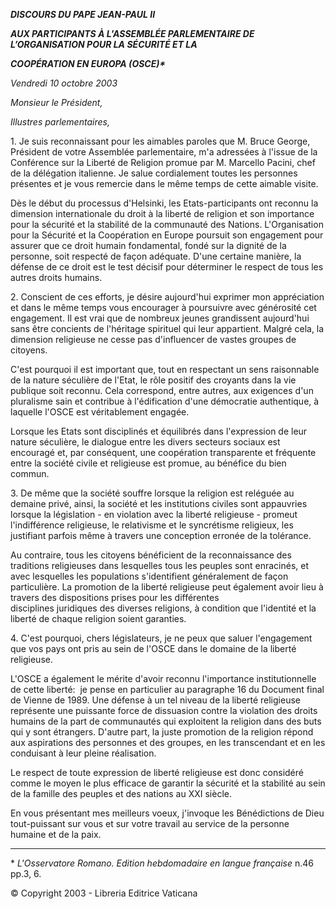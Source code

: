 ***DISCOURS DU PAPE JEAN-PAUL II***

***AUX PARTICIPANTS À L'ASSEMBLÉE PARLEMENTAIRE DE L’ORGANISATION POUR LA SÉCURITÉ ET LA***

***COOPÉRATION EN EUROPA (OSCE)\****

*Vendredi 10 octobre 2003*

*Monsieur le Président,*

*Illustres parlementaires,*

1. Je suis reconnaissant pour les aimables paroles que M. Bruce George, Président de votre Assemblée parlementaire, m'a adressées à l'issue de la Conférence sur la Liberté de Religion promue par M. Marcello Pacini, chef de la délégation italienne. Je salue cordialement toutes les personnes présentes et je vous remercie dans le même temps de cette aimable visite.

Dès le début du processus d'Helsinki, les Etats-participants ont reconnu la dimension internationale du droit à la liberté de religion et son importance pour la sécurité et la stabilité de la communauté des Nations. L'Organisation pour la Sécurité et la Coopération en Europe poursuit son engagement pour assurer que ce droit humain fondamental, fondé sur la dignité de la personne, soit respecté de façon adéquate. D'une certaine manière, la défense de ce droit est le test décisif pour déterminer le respect de tous les autres droits humains.

2. Conscient de ces efforts, je désire aujourd'hui exprimer mon appréciation et dans le même temps vous encourager à poursuivre avec générosité cet engagement. Il est vrai que de nombreux jeunes grandissent aujourd'hui sans être concients de l'héritage spirituel qui leur appartient. Malgré cela, la dimension religieuse ne cesse pas d'influencer de vastes groupes de citoyens.

C'est pourquoi il est important que, tout en respectant un sens raisonnable de la nature séculière de l'Etat, le rôle positif des croyants dans la vie publique soit reconnu. Cela correspond, entre autres, aux exigences d'un pluralisme sain et contribue à l'édification d'une démocratie authentique, à laquelle l'OSCE est véritablement engagée.

Lorsque les Etats sont disciplinés et équilibrés dans l'expression de leur nature séculière, le dialogue entre les divers secteurs sociaux est encouragé et, par conséquent, une coopération transparente et fréquente entre la société civile et religieuse est promue, au bénéfice du bien commun.

3. De même que la société souffre lorsque la religion est reléguée au demaine privé, ainsi, la société et les institutions civiles sont appauvries lorsque la législation - en violation avec la liberté religieuse - promeut l'indifférence religieuse, le relativisme et le syncrétisme religieux, les justifiant parfois même à travers une conception erronée de la tolérance.

Au contraire, tous les citoyens bénéficient de la reconnaissance des traditions religieuses dans lesquelles tous les peuples sont enracinés, et avec lesquelles les populations s'identifient généralement de façon particulière. La promotion de la liberté religieuse peut également avoir lieu à travers des dispositions prises pour les différentes disciplines juridiques des diverses religions, à condition que l'identité et la liberté de chaque religion soient garanties.

4. C'est pourquoi, chers législateurs, je ne peux que saluer l'engagement que vos pays ont pris au sein de l'OSCE dans le domaine de la liberté religieuse.

L'OSCE a également le mérite d'avoir reconnu l'importance institutionnelle de cette liberté:  je pense en particulier au paragraphe 16 du Document final de Vienne de 1989. Une défense à un tel niveau de la liberté religieuse représente une puissante force de dissuasion contre la violation des droits humains de la part de communautés qui exploitent la religion dans des buts qui y sont étrangers. D'autre part, la juste promotion de la religion répond aux aspirations des personnes et des groupes, en les transcendant et en les conduisant à leur pleine réalisation.

Le respect de toute expression de liberté religieuse est donc considéré comme le moyen le plus efficace de garantir la sécurité et la stabilité au sein de la famille des peuples et des nations au XXI siècle.

En vous présentant mes meilleurs voeux, j'invoque les Bénédictions de Dieu tout-puissant sur vous et sur votre travail au service de la personne humaine et de la paix.

* * *

\* *L'Osservatore Romano. Edition hebdomadaire en langue française* n.46 pp.3, 6.

© Copyright 2003 - Libreria Editrice Vaticana